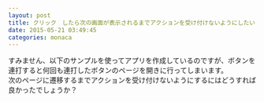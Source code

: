 ```yaml
---
layout: post
title: クリック　したら次の画面が表示されるまでアクションを受け付けないようにしたい
date: 2015-05-21 03:49:45
categories: monaca
---
```

<!-- {% raw %} -->
<p>すみません、以下のサンプルを使ってアプリを作成しているのですが、ボタンを連打すると何回も連打したボタンのページを開きに行ってしまいます。<br>
次のページに遷移するまでアクションを受け付けないようにするにはどうすれば良かったでしょうか？</p>
<!-- {% endraw %} -->
